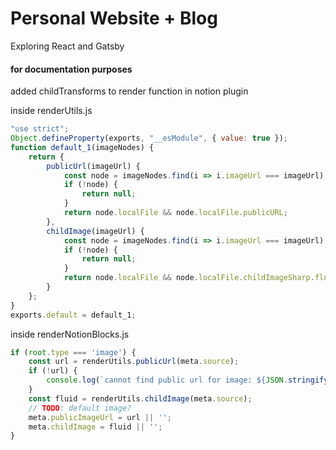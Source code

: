 # Personal Website + Blog

Exploring React and Gatsby



#### for documentation purposes

added childTransforms to render function in notion plugin

inside renderUtils.js

```javascript
"use strict";
Object.defineProperty(exports, "__esModule", { value: true });
function default_1(imageNodes) {
    return {
        publicUrl(imageUrl) {
            const node = imageNodes.find(i => i.imageUrl === imageUrl);
            if (!node) {
                return null;
            }
            return node.localFile && node.localFile.publicURL;
        },
        childImage(imageUrl) {
            const node = imageNodes.find(i => i.imageUrl === imageUrl);
            if (!node) {
                return null;
            }
            return node.localFile && node.localFile.childImageSharp.fluid;
        }
    };
}
exports.default = default_1;
```

inside renderNotionBlocks.js

```javascript
if (root.type === 'image') {
    const url = renderUtils.publicUrl(meta.source);
    if (!url) {
        console.log(`cannot find public url for image: ${JSON.stringify(meta)}`);
    }
    const fluid = renderUtils.childImage(meta.source);
    // TODO: default image?
    meta.publicImageUrl = url || '';
    meta.childImage = fluid || '';
}
```